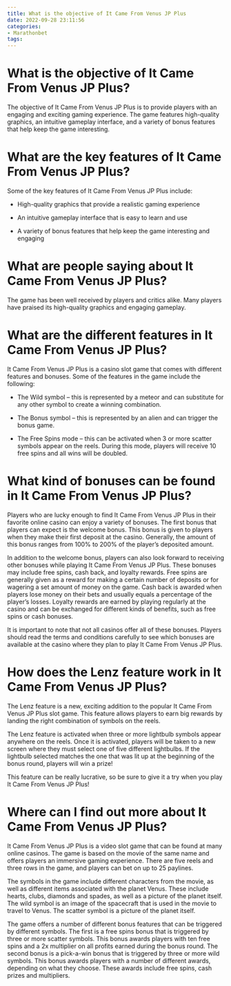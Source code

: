 ```yaml
---
title: What is the objective of It Came From Venus JP Plus
date: 2022-09-28 23:11:56
categories:
- Marathonbet
tags:
---
```



#  What is the objective of It Came From Venus JP Plus?

The objective of It Came From Venus JP Plus is to provide players with an engaging and exciting gaming experience. The game features high-quality graphics, an intuitive gameplay interface, and a variety of bonus features that help keep the game interesting.

# What are the key features of It Came From Venus JP Plus?

Some of the key features of It Came From Venus JP Plus include:

* High-quality graphics that provide a realistic gaming experience

* An intuitive gameplay interface that is easy to learn and use

* A variety of bonus features that help keep the game interesting and engaging

# What are people saying about It Came From Venus JP Plus?

The game has been well received by players and critics alike. Many players have praised its high-quality graphics and engaging gameplay.

#  What are the different features in It Came From Venus JP Plus?

It Came From Venus JP Plus is a casino slot game that comes with different features and bonuses. Some of the features in the game include the following:

* The Wild symbol – this is represented by a meteor and can substitute for any other symbol to create a winning combination.

* The Bonus symbol – this is represented by an alien and can trigger the bonus game.

* The Free Spins mode – this can be activated when 3 or more scatter symbols appear on the reels. During this mode, players will receive 10 free spins and all wins will be doubled.

#  What kind of bonuses can be found in It Came From Venus JP Plus?

Players who are lucky enough to find It Came From Venus JP Plus in their favorite online casino can enjoy a variety of bonuses. The first bonus that players can expect is the welcome bonus. This bonus is given to players when they make their first deposit at the casino. Generally, the amount of this bonus ranges from 100% to 200% of the player’s deposited amount.

In addition to the welcome bonus, players can also look forward to receiving other bonuses while playing It Came From Venus JP Plus. These bonuses may include free spins, cash back, and loyalty rewards. Free spins are generally given as a reward for making a certain number of deposits or for wagering a set amount of money on the game. Cash back is awarded when players lose money on their bets and usually equals a percentage of the player’s losses. Loyalty rewards are earned by playing regularly at the casino and can be exchanged for different kinds of benefits, such as free spins or cash bonuses.

It is important to note that not all casinos offer all of these bonuses. Players should read the terms and conditions carefully to see which bonuses are available at the casino where they plan to play It Came From Venus JP Plus.

#  How does the Lenz feature work in It Came From Venus JP Plus?

The Lenz feature is a new, exciting addition to the popular It Came From Venus JP Plus slot game. This feature allows players to earn big rewards by landing the right combination of symbols on the reels.

The Lenz feature is activated when three or more lightbulb symbols appear anywhere on the reels. Once it is activated, players will be taken to a new screen where they must select one of five different lightbulbs. If the lightbulb selected matches the one that was lit up at the beginning of the bonus round, players will win a prize!

This feature can be really lucrative, so be sure to give it a try when you play It Came From Venus JP Plus!

#  Where can I find out more about It Came From Venus JP Plus?

It Came From Venus JP Plus is a video slot game that can be found at many online casinos. The game is based on the movie of the same name and offers players an immersive gaming experience. There are five reels and three rows in the game, and players can bet on up to 25 paylines.

The symbols in the game include different characters from the movie, as well as different items associated with the planet Venus. These include hearts, clubs, diamonds and spades, as well as a picture of the planet itself. The wild symbol is an image of the spacecraft that is used in the movie to travel to Venus. The scatter symbol is a picture of the planet itself.

The game offers a number of different bonus features that can be triggered by different symbols. The first is a free spins bonus that is triggered by three or more scatter symbols. This bonus awards players with ten free spins and a 2x multiplier on all profits earned during the bonus round. The second bonus is a pick-a-win bonus that is triggered by three or more wild symbols. This bonus awards players with a number of different awards, depending on what they choose. These awards include free spins, cash prizes and multipliers.